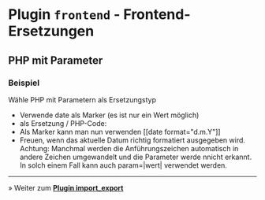 # Plugin `frontend` - Frontend-Ersetzungen

## PHP mit Parameter

### Beispiel

Wähle PHP mit Parametern als Ersetzungstyp
- Verwende date als Marker (es ist nur ein Wert möglich)
- als Ersetzung / PHP-Code: <?php echo date($params['format']); ?>
- Als Marker kann man nun verwenden [[date format="d.m.Y"]]
- Freuen, wenn das aktuelle Datum richtig formatiert ausgegeben wird.
Achtung: Manchmal werden die Anführungszeichen automatisch in andere Zeichen umgewandelt und die Parameter werde nnicht erkannt. In solch einem Fall kann auch param=|wert| verwendet werden.


---

&raquo; Weiter zum **[Plugin import_export](plugin_import_export.md)**
